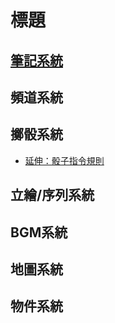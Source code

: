 # 標題

## [筆記系統](./note.md)

## 頻道系統

## 擲骰系統

- [延伸：骰子指令規則](roll.md)

## 立繪/序列系統

## BGM系統

## 地圖系統

## 物件系統